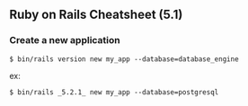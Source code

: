 ## Ruby on Rails Cheatsheet (5.1)
### Create a new application
```
$ bin/rails version new my_app --database=database_engine
```
ex:

```
$ bin/rails _5.2.1_ new my_app --database=postgresql
```
